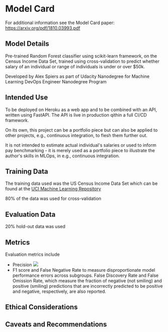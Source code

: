 # Model Card

For additional information see the Model Card paper: https://arxiv.org/pdf/1810.03993.pdf

## Model Details
Pre-trained Random Forest classifier using scikit-learn framework,
on the Census Income Data Set, trained using cross-validation to predict whether salary of an 
individual or range of individuals is under or 
over $50k.

Developed by Alex Spiers as part of Udacity Nanodegree for Machine Learning DevOps Engineer Nanodegree Program

## Intended Use
To be deployed on Heroku as a web app and to be combined with an API, written using FastAPI. 
The API is live in production qithin a full CI/CD
framework. 

On its own, this project can be a portfolio piece but
can also be applied to other projects, e.g., continuous integration,
to flesh them further out.

It is not intended to estimate actual individual's salaries or used to inform pay benchmarking - it is merely used as a portfolio piece to illustrate the author's skills in MLOps, in e.g., continuous integration.

## Training Data
The training data used was the US Census Income Data Set which can be found 
at the [UCI Machine Learning Repository](https://archive.ics.uci.edu/ml/datasets/Census+Income)

80% of the data was used for cross-validation

## Evaluation Data

20% hold-out data was used

## Metrics
Evaluation metrics include

- Precision <img src="https://render.githubusercontent.com/render/math?math=\frac{tp}{tp + fp}">
- F1 score and False Negative Rate to
measure disproportionate model performance errors across subgroups. False
Discovery Rate and False Omission Rate, which measure the fraction of negative (not smiling) and positive (smiling) predictions that are incorrectly predicted
to be positive and negative, respectively, are also reported. 

## Ethical Considerations

## Caveats and Recommendations
